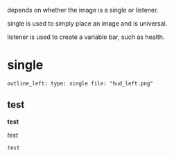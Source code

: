 depends on whether the image is a single or listener.

single is used to simply place an image and is universal.

listener is used to create a variable bar, such as health.


# single
`outline_left:
  type: single
  file: "hud_left.png"`


## test

**test**

_test_

`test`